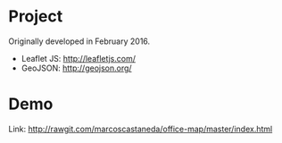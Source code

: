 # Project
Originally developed in February 2016.
* Leaflet JS: http://leafletjs.com/
* GeoJSON: http://geojson.org/

# Demo
Link: http://rawgit.com/marcoscastaneda/office-map/master/index.html
